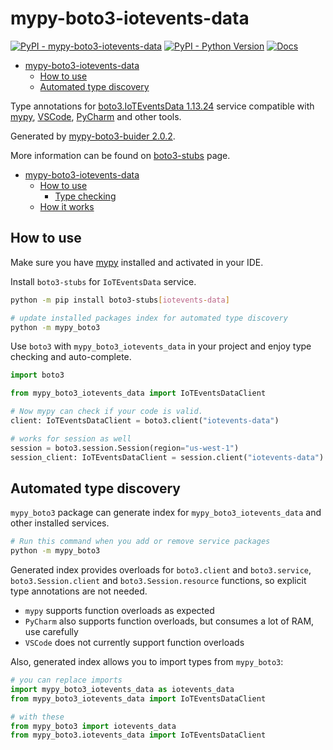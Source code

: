 # mypy-boto3-iotevents-data

[![PyPI - mypy-boto3-iotevents-data](https://img.shields.io/pypi/v/mypy-boto3-iotevents-data.svg?color=blue)](https://pypi.org/project/mypy-boto3-iotevents-data)
[![PyPI - Python Version](https://img.shields.io/pypi/pyversions/mypy-boto3-iotevents-data.svg?color=blue)](https://pypi.org/project/mypy-boto3-iotevents-data)
[![Docs](https://img.shields.io/readthedocs/mypy-boto3-builder.svg?color=blue)](https://mypy-boto3-builder.readthedocs.io/)

- [mypy-boto3-iotevents-data](#mypy-boto3-iotevents-data)
  - [How to use](#how-to-use)
  - [Automated type discovery](#automated-type-discovery)


Type annotations for
[boto3.IoTEventsData 1.13.24](https://boto3.amazonaws.com/v1/documentation/api/1.13.24/reference/services/iotevents-data.html#IoTEventsData) service
compatible with [mypy](https://github.com/python/mypy), [VSCode](https://code.visualstudio.com/),
[PyCharm](https://www.jetbrains.com/pycharm/) and other tools.

Generated by [mypy-boto3-buider 2.0.2](https://github.com/vemel/mypy_boto3_builder).

More information can be found on [boto3-stubs](https://pypi.org/project/boto3-stubs/) page.

- [mypy-boto3-iotevents-data](#mypy-boto3-iotevents-data)
  - [How to use](#how-to-use)
    - [Type checking](#type-checking)
  - [How it works](#how-it-works)

## How to use

Make sure you have [mypy](https://github.com/python/mypy) installed and activated in your IDE.

Install `boto3-stubs` for `IoTEventsData` service.

```bash
python -m pip install boto3-stubs[iotevents-data]

# update installed packages index for automated type discovery
python -m mypy_boto3
```

Use `boto3` with `mypy_boto3_iotevents_data` in your project and enjoy type checking and auto-complete.

```python
import boto3

from mypy_boto3_iotevents_data import IoTEventsDataClient

# Now mypy can check if your code is valid.
client: IoTEventsDataClient = boto3.client("iotevents-data")

# works for session as well
session = boto3.session.Session(region="us-west-1")
session_client: IoTEventsDataClient = session.client("iotevents-data")

```

## Automated type discovery

`mypy_boto3` package can generate index for `mypy_boto3_iotevents_data` and other installed services.

```bash
# Run this command when you add or remove service packages
python -m mypy_boto3
```

Generated index provides overloads for `boto3.client` and `boto3.service`,
`boto3.Session.client` and `boto3.Session.resource` functions,
so explicit type annotations are not needed.

- `mypy` supports function overloads as expected
- `PyCharm` also supports function overloads, but consumes a lot of RAM, use carefully
- `VSCode` does not currently support function overloads

Also, generated index allows you to import types from `mypy_boto3`:

```python
# you can replace imports
import mypy_boto3_iotevents_data as iotevents_data
from mypy_boto3_iotevents_data import IoTEventsDataClient

# with these
from mypy_boto3 import iotevents_data
from mypy_boto3.iotevents_data import IoTEventsDataClient
```